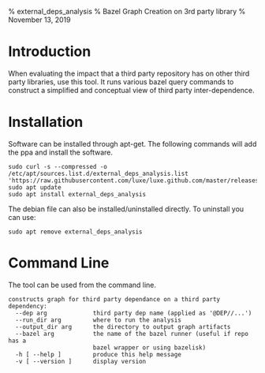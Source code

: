 % external_deps_analysis
% Bazel Graph Creation on 3rd party library
% November 13, 2019


# Introduction
When evaluating the impact that a third party repository has on other third party libraries, use this tool.  It runs various bazel query commands to construct a simplified and conceptual view of third party inter-dependence.  


# Installation
Software can be installed through apt-get.  The following commands will add the ppa and install the software.  
```
sudo curl -s --compressed -o /etc/apt/sources.list.d/external_deps_analysis.list 'https://raw.githubusercontent.com/luxe/luxe.github.com/master/releases/external_deps_analysis/external_deps_analysis.list'
sudo apt update
sudo apt install external_deps_analysis

```
The debian file can also be installed/uninstalled directly.  To uninstall you can use:  
```
sudo apt remove external_deps_analysis
```



# Command Line
The tool can be used from the command line.  
```
constructs graph for third party dependance on a third party dependency:
  --dep arg             third party dep name (applied as '@DEP//...')
  --run_dir arg         where to run the analysis
  --output_dir arg      the directory to output graph artifacts
  --bazel arg           the name of the bazel runner (useful if repo has a 
                        bazel wrapper or using bazelisk)
  -h [ --help ]         produce this help message
  -v [ --version ]      display version

```


